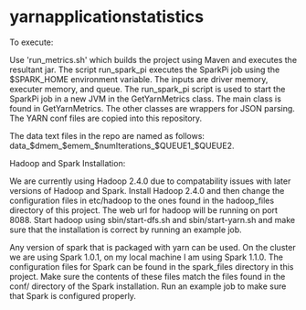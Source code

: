 yarnapplicationstatistics
=========================

To execute:

Use 'run_metrics.sh' which builds the project using Maven and executes the resultant jar. The script run_spark_pi executes the SparkPi job using the $SPARK_HOME environment variable. The inputs are driver memory, executer memory, and queue. The run_spark_pi script is used to start the SparkPi job in a new JVM in the GetYarnMetrics class. The main class is found in GetYarnMetrics. The other classes are wrappers for JSON parsing. The YARN conf files are copied into this repository.

The data text files in the repo are named as follows: data_$dmem_$emem_$numIterations_$QUEUE1_$QUEUE2.

Hadoop and Spark Installation:

We are currently using Hadoop 2.4.0 due to compatability issues with later versions of Hadoop and Spark. Install Hadoop 2.4.0 and then change the configuration files in etc/hadoop to the ones found in the hadoop_files directory of this project. The web url for hadoop will be running on port 8088. Start hadoop using sbin/start-dfs.sh and sbin/start-yarn.sh and make sure that the installation is correct by running an example job. 

Any version of spark that is packaged with yarn can be used. On the cluster we are using Spark 1.0.1, on my local machine I am using Spark 1.1.0. The configuration files for Spark can be found in the spark_files directory in this project. Make sure the contents of these files match the files found in the conf/ directory of the Spark installation. Run an example job to make sure that Spark is configured properly.



